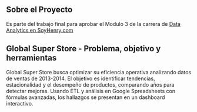 ## Sobre el Proyecto
Es parte del trabajo final para aprobar el Modulo 3 de la carrera de <a href="https://www.soyhenry.com/carrera-data-analytics" target="_blank">Data Analytics en SoyHenry.com</a>

## Global Super Store - Problema, objetivo y herramientas
Global Super Store busca optimizar su eficiencia operativa analizando datos de ventas de 2013-2014. El objetivo es identificar tendencias, estacionalidad y el desempeño de productos, comparando años para detectar mejoras. Usando ETL y análisis en Google Spreadsheets con fórmulas avanzadas, los hallazgos se presentan en un dashboard interactivo.
